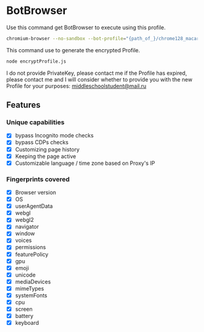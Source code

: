 # BotBrowser

Use this command get BotBrowser to execute using this profile.

```bash
chromium-browser --no-sandbox --bot-profile="{path_of_}/chrome128_macarm.enc"
```

This command use to generate the encrypted Profile.
```bash
node encryptProfile.js
```

I do not provide PrivateKey, please contact me if the Profile has expired, please contact me and I will consider whether to provide you with the new Profile for your purposes:
middleschoolstudent@mail.ru

## Features

### Unique capabilities

- [x] bypass Incognito mode checks
- [x] bypass CDPs checks
- [x] Customizing page history
- [x] Keeping the page active
- [x] Customizable language / time zone based on Proxy's IP

### Fingerprints covered

- [x] Browser version
- [x] OS
- [x] userAgentData
- [x] webgl
- [x] webgl2
- [x] navigator
- [x] window
- [x] voices
- [x] permissions
- [x] featurePolicy
- [x] gpu
- [x] emoji
- [x] unicode
- [x] mediaDevices
- [x] mimeTypes
- [x] systemFonts
- [x] cpu
- [x] screen
- [x] battery
- [x] keyboard
